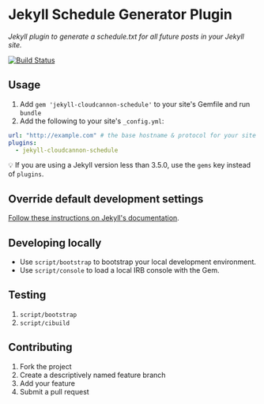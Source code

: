 # Jekyll Schedule Generator Plugin

*Jekyll plugin to generate a schedule.txt for all future posts in your Jekyll site.*

[![Build Status](https://travis-ci.org/CloudCannon/jekyll-cloudcannon-schedule.svg?branch=master)](https://travis-ci.org/CloudCannon/jekyll-cloudcannon-schedule)

## Usage

1. Add `gem 'jekyll-cloudcannon-schedule'` to your site's Gemfile and run `bundle`
2. Add the following to your site's `_config.yml`:

```yml
url: "http://example.com" # the base hostname & protocol for your site
plugins:
  - jekyll-cloudcannon-schedule
```

💡 If you are using a Jekyll version less than 3.5.0, use the `gems` key instead of `plugins`.

## Override default development settings

[Follow these instructions on Jekyll's documentation](https://jekyllrb.com/docs/usage/#override-default-development-settings).

## Developing locally

* Use `script/bootstrap` to bootstrap your local development environment.
* Use `script/console` to load a local IRB console with the Gem.

## Testing

1. `script/bootstrap`
2. `script/cibuild`

## Contributing

1. Fork the project
2. Create a descriptively named feature branch
3. Add your feature
4. Submit a pull request
